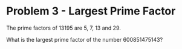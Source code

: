 # Problem 3 - Largest Prime Factor

The prime factors of 13195 are 5, 7, 13 and 29.

What is the largest prime factor of the number 600851475143?
